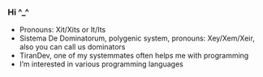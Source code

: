 ### Hi ^_^

- Pronouns: Xit/Xits or It/Its
- Sistema De Dominatorum, polygenic system, pronouns: Xey/Xem/Xeir, also you can call us dominators
- TiranDev, one of my systemmates often helps me with programming
- I’m interested in various programming languages
